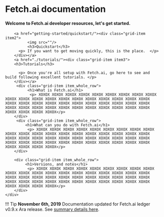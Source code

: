 <h1> Fetch.ai documentation</h1>


<div class="grid-container">
        <div class="grid-item item1">
            <h4>Welcome to Fetch.ai developer resources, let's get started.</h4>
        </div>

        <a href="getting-started/quickstart/"><div class="grid-item item2">
              <img src=""/>
              <h3>Quickstart</h3>
          <p> If you want to get moving quickly, this is the place.  </p>
        </div></a>
        <a href="./tutorials/"><div class="grid-item item3">
        <h3>Tutorials</h3>
          
          <p> Once you're all setup with Fetch.ai, go here to see and build following excellent tutorials. </p>
        </div></a>
         <div class="grid-item item_whole_row">
              <h1>What is Fetch.ai</h1>
               <p> XOXOX XOXOX XOXOX XOXOX XOXOX XOXOX XOXOX XOXOX XOXOX XOXOX XOXOX XOXOX XOXOX XOXOX XOXOX XOXOX XOXOX XOXOX XOXOX XOXOX XOXOX XOXOX XOXOX XOXOX XOXOX XOXOX XOXOX XOXOX XOXOX XOXOX XOXOX XOXOX XOXOX XOXOX XOXOX XOXOX XOXOX XOXOX XOXOX XOXOX XOXOX XOXOX XOXOX XOXOX XOXOX XOXOX</p>
        </div>
         <div class="grid-item item_whole_row">
             <h1>What can you do with Fetch.ai</h1>
              <p> XOXOX XOXOX XOXOX XOXOX XOXOX XOXOX XOXOX XOXOX XOXOX XOXOX XOXOX XOXOX XOXOX XOXOX XOXOX XOXOX XOXOX XOXOX XOXOX XOXOX XOXOX XOXOX XOXOX XOXOX XOXOX XOXOX XOXOX XOXOX XOXOX XOXOX XOXOX XOXOX XOXOX XOXOX XOXOX XOXOX XOXOX XOXOX XOXOX XOXOX XOXOX XOXOX XOXOX XOXOX XOXOX XOXOX</p>
        </div>

        <div class="grid-item item_whole_row">
             <h1>Versions, and notes</h1>
              <p> XOXOX XOXOX XOXOX XOXOX XOXOX XOXOX XOXOX XOXOX XOXOX XOXOX XOXOX XOXOX XOXOX XOXOX XOXOX XOXOX XOXOX XOXOX XOXOX XOXOX XOXOX XOXOX XOXOX XOXOX XOXOX XOXOX XOXOX XOXOX XOXOX XOXOX XOXOX XOXOX XOXOX XOXOX XOXOX XOXOX XOXOX XOXOX XOXOX XOXOX XOXOX XOXOX XOXOX XOXOX XOXOX XOXOX</p>
        </div>
    </div>
</div>

!!! Tip
	**November 6th, 2019**
	Documentation updated for Fetch.ai ledger v0.9.x Ara release. See <a href="summary" target=_blank>summary details here</a>.


<br/>